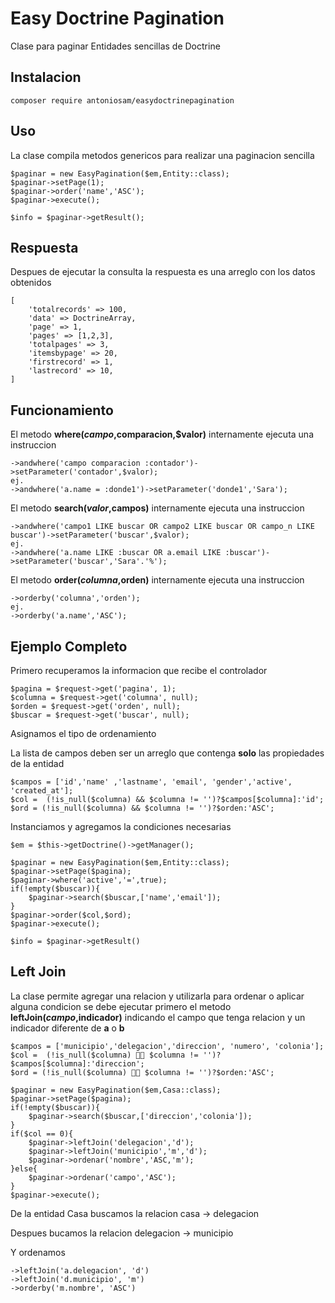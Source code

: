 Easy Doctrine Pagination 
===============

Clase para paginar Entidades sencillas de Doctrine

## Instalacion

```
composer require antoniosam/easydoctrinepagination
```
## Uso

La clase compila metodos genericos para realizar una paginacion sencilla
```
$paginar = new EasyPagination($em,Entity::class);
$paginar->setPage(1);
$paginar->order('name','ASC');
$paginar->execute();

$info = $paginar->getResult();
```
## Respuesta
Despues de ejecutar la consulta la respuesta es una arreglo con los datos obtenidos
```
[
    'totalrecords' => 100,
    'data' => DoctrineArray,
    'page' => 1,
    'pages' => [1,2,3],
    'totalpages' => 3,
    'itemsbypage' => 20,
    'firstrecord' => 1,
    'lastrecord' => 10,
]
```

## Funcionamiento 

El metodo **where($campo,$comparacion,$valor)** internamente ejecuta una instruccion 
```
->andwhere('campo comparacion :contador')->setParameter('contador',$valor);
ej.
->andwhere('a.name = :donde1')->setParameter('donde1','Sara');
```
El metodo **search($valor,$campos)** internamente ejecuta una instruccion 
```
->andwhere('campo1 LIKE buscar OR campo2 LIKE buscar OR campo_n LIKE buscar')->setParameter('buscar',$valor);
ej.
->andwhere('a.name LIKE :buscar OR a.email LIKE :buscar')->setParameter('buscar','Sara'.'%');
```
El metodo **order($columna,$orden)** internamente ejecuta una instruccion 
```
->orderby('columna','orden');
ej.
->orderby('a.name','ASC');
```

## Ejemplo Completo 
Primero recuperamos la informacion que recibe el controlador
```
$pagina = $request->get('pagina', 1);
$columna = $request->get('columna', null);
$orden = $request->get('orden', null);
$buscar = $request->get('buscar', null);
```
Asignamos el tipo de ordenamiento

La lista de campos deben ser un arreglo que contenga **solo** las propiedades de la entidad 
```
$campos = ['id','name' ,'lastname', 'email', 'gender','active', 'created_at'];
$col =  (!is_null($columna) && $columna != '')?$campos[$columna]:'id';
$ord = (!is_null($columna) && $columna != '')?$orden:'ASC';
```
Instanciamos y agregamos la condiciones necesarias
```
$em = $this->getDoctrine()->getManager();
        
$paginar = new EasyPagination($em,Entity::class);
$paginar->setPage($pagina);
$paginar->where('active','=',true);
if(!empty($buscar)){
    $paginar->search($buscar,['name','email']);
}
$paginar->order($col,$ord);
$paginar->execute();

$info = $paginar->getResult()

```

## Left Join
La clase permite agregar una relacion y utilizarla para ordenar o aplicar alguna condicion
se debe ejecutar primero el metodo **leftJoin($campo,$indicador)** indicando el campo que tenga relacion y un indicador diferente de **a** o **b** 


```
$campos = ['municipio','delegacion','direccion', 'numero', 'colonia'];
$col =  (!is_null($columna)  $columna != '')?$campos[$columna]:'direccion';
$ord = (!is_null($columna)  $columna != '')?$orden:'ASC';
 
$paginar = new EasyPagination($em,Casa::class);
$paginar->setPage($pagina);
if(!empty($buscar)){
    $paginar->search($buscar,['direccion','colonia']);
}
if($col == 0){
    $paginar->leftJoin('delegacion','d');
    $paginar->leftJoin('municipio','m','d');
    $paginar->ordenar('nombre','ASC,'m');
}else{
    $paginar->ordenar('campo','ASC');
}
$paginar->execute();

```
De la entidad Casa buscamos la relacion casa -> delegacion

Despues bucamos la relacion delegacion -> municipio

Y ordenamos

```
->leftJoin('a.delegacion', 'd')
->leftJoin('d.municipio', 'm')
->orderby('m.nombre', 'ASC')
```
